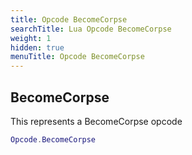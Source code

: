 ```yaml
---
title: Opcode BecomeCorpse
searchTitle: Lua Opcode BecomeCorpse
weight: 1
hidden: true
menuTitle: Opcode BecomeCorpse
---
```

## BecomeCorpse

This represents a BecomeCorpse opcode
```lua
Opcode.BecomeCorpse
```